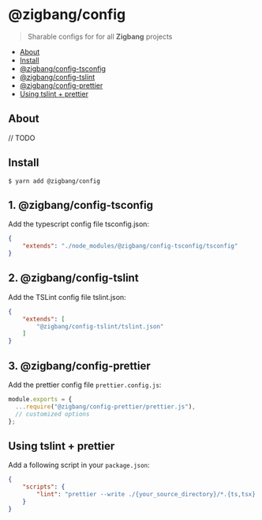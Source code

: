 # @zigbang/config
> Sharable configs for for all **Zigbang** projects

- [About](#about)
- [Install](#install)
- [@zigbang/config-tsconfig](#1-zigbangconfig-tsconfig)
- [@zigbang/config-tslint](#2-zigbangconfig-tslint)
- [@zigbang/config-prettier](#3-zigbangconfig-prettier)
- [Using tslint + prettier](#using-tslint--prettier)

## About

// TODO

## Install
```
$ yarn add @zigbang/config
```

## 1. @zigbang/config-tsconfig
Add the typescript config file tsconfig.json:
```json
{
    "extends": "./node_modules/@zigbang/config-tsconfig/tsconfig"
}
```

## 2. @zigbang/config-tslint

Add the TSLint config file tslint.json:
```json
{
    "extends": [
        "@zigbang/config-tslint/tslint.json"
    ]
}
```

## 3. @zigbang/config-prettier
Add the prettier config file `prettier.config.js`:
```js
module.exports = {
  ...require("@zigbang/config-prettier/prettier.js"),
  // customized options
};
```


## Using tslint + prettier

Add a following script in your `package.json`:
```json
{
    "scripts": {
        "lint": "prettier --write ./{your_source_directory}/*.{ts,tsx} --config ./prettier.config.js && tslint --project ."
    }
}
```
